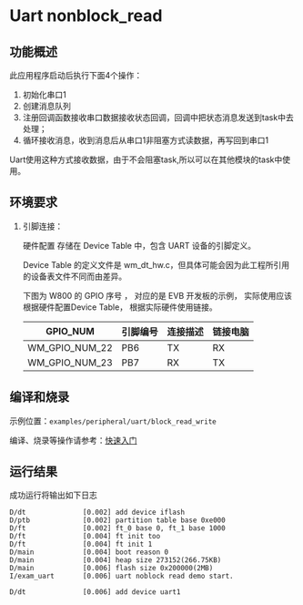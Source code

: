 # Uart nonblock_read

## 功能概述

此应用程序启动后执行下面4个操作：

1. 初始化串口1
2. 创建消息队列
3. 注册回调函数接收串口数据接收状态回调，回调中把状态消息发送到task中去处理；
4. 循环接收消息，收到消息后从串口1非阻塞方式读数据，再写回到串口1

Uart使用这种方式接收数据，由于不会阻塞task,所以可以在其他模块的task中使用。

## 环境要求

1. 引脚连接：

   硬件配置 存储在 Device Table 中，包含 UART 设备的引脚定义。

   Device Table 的定义文件是 wm_dt_hw.c，但具体可能会因为此工程所引用的设备表文件不同而由差异。

   下图为 W800 的 GPIO 序号 ， 对应的是 EVB 开发板的示例， 实际使用应该根据硬件配置Device Table， 根据实际硬件使用链接。

   | GPIO_NUM | 引脚编号 | 连接描述  | 链接电脑 |
   | -------- |-------- | --------- | --------|
   | WM_GPIO_NUM_22 | PB6   | TX   |   RX     |
   | WM_GPIO_NUM_23 | PB7   | RX   |   TX     |


## 编译和烧录

示例位置：`examples/peripheral/uart/block_read_write`

编译、烧录等操作请参考：[快速入门](https://doc.winnermicro.net/w800/zh_CN/latest/get_started/index.html)

## 运行结果

成功运行将输出如下日志

```
D/dt              [0.002] add device iflash
D/ptb             [0.002] partition table base 0xe000
D/ft              [0.002] ft_0 base 0, ft_1 base 1000
D/ft              [0.004] ft init too
D/ft              [0.004] ft init 1
D/main            [0.004] boot reason 0
D/main            [0.004] heap size 273152(266.75KB)
D/main            [0.006] flash size 0x200000(2MB)
I/exam_uart       [0.006] uart noblock read demo start.

D/dt              [0.006] add device uart1
```
